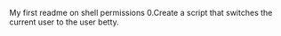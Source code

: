 My first readme on shell permissions
0.Create a script that switches the current user to the user betty.

